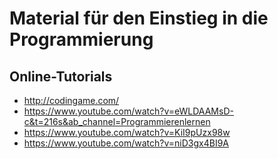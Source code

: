 # Material für den Einstieg in die Programmierung

## Online-Tutorials

- http://codingame.com/
- https://www.youtube.com/watch?v=eWLDAAMsD-c&t=216s&ab_channel=Programmierenlernen
- https://www.youtube.com/watch?v=KiI9pUzx98w
- https://www.youtube.com/watch?v=niD3gx4BI9A

